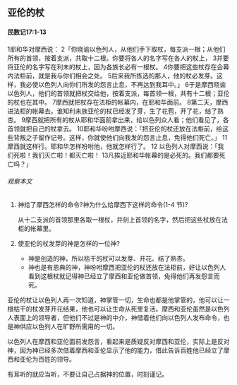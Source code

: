 ## 亚伦的杖

#### 民数记17:1-13

1耶和华对摩西说： 2「你晓谕以色列人，从他们手下取杖，每支派一根；从他们所有的首领，按着支派，共取十二根。你要将各人的名字写在各人的杖上， 3并要将亚伦的名字写在利未的杖上，因为各族长必有一根杖。 4你要把这些杖存在会幕内法柜前，就是我与你们相会之处。 5后来我所拣选的那人，他的杖必发芽。这样，我必使以色列人向你们所发的怨言止息，不再达到我耳中。」 6于是摩西晓谕以色列人，他们的首领就把杖交给他，按着支派，每首领一根，共有十二根；亚伦的杖也在其中。 7摩西就把杖存在法柜的帐幕内，在耶和华面前。 8第二天，摩西进法柜的帐幕去。谁知利未族亚伦的杖已经发了芽，生了花苞，开了花，结了熟杏。 9摩西就把所有的杖从耶和华面前拿出来，给以色列众人看；他们看见了，各首领就把自己的杖拿去。 10耶和华吩咐摩西说：「把亚伦的杖还放在法柜前，给这些背叛之子留作记号。这样，你就使他们向我发的怨言止息，免得他们死亡。」 11摩西就这样行。耶和华怎样吩咐他，他就怎样行了。 12 以色列人对摩西说：「我们死啦！我们灭亡啦！都灭亡啦！ 13凡挨近耶和华帐幕的是必死的。我们都要死亡吗？」

###### 观察本文

1. 神给了摩西怎样的命令?神为什么给摩西下这样的命令(1-4 节)?

    从十二支派的首领那里各取一根杖，并刻上首领的名字，然后把这些杖放在法柜的帐幕里。
2. 使亚伦的杖发芽的神是怎样的一位神?

    * 神是创造的神，所以枯干的杖可以发芽、开花、结了熟杏。
    * 神也是有恩典的神，神吩咐摩西把亚伦的杖还放在法柜前，好让以色列人看到这根杖就记得神已经立了摩西和亚伦做首领，免得他们再发怨言而死。


亚伦的杖让以色列人再一次知道，神掌管一切，生命也都是他掌管的，他可以让一根枯干的杖发芽开花结果，他也可以让生命从死里复活。摩西和亚伦虽然是以色列人表面上的领导者，但他们不过是神的中介，神借着他们向以色列人发布命令，也是神供应以色列人在旷野所需用的一切。

以色列人在摩西和亚伦面前发怨言，看起来是质疑反对摩西和亚伦，实际上是反对神，因为神已经多次借着摩西和亚伦显示了他的能力，借此告诉百姓他已经立了摩西和亚伦为百姓的领导。

有耳听的就应当听，不要让自己占据神的位置，时刻谨记。